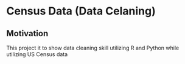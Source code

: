 # Census Data (Data Celaning)

## Motivation 
This project it to show data cleaning skill utilizing R and Python while utilizing US Census data 

